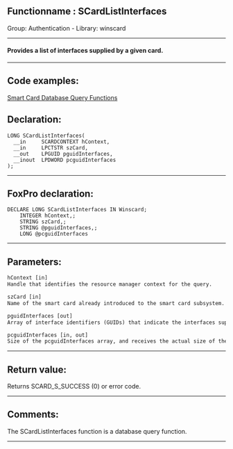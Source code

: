 <link rel="stylesheet" type="text/css" href="../../css/win32api.css">  
<link rel="stylesheet" href="https://cdnjs.cloudflare.com/ajax/libs/font-awesome/4.7.0/css/font-awesome.min.css">

## Functionname : SCardListInterfaces
Group: Authentication - Library: winscard    
***  


#### Provides a list of interfaces supplied by a given card.
***  


## Code examples:
[Smart Card Database Query Functions](../../samples/sample_539.md)  

## Declaration:
```foxpro  
LONG SCardListInterfaces(
  __in     SCARDCONTEXT hContext,
  __in     LPCTSTR szCard,
  __out    LPGUID pguidInterfaces,
  __inout  LPDWORD pcguidInterfaces
);  
```  
***  


## FoxPro declaration:
```foxpro  
DECLARE LONG SCardListInterfaces IN Winscard;
	INTEGER hContext,;
	STRING szCard,;
	STRING @pguidInterfaces,;
	LONG @pcguidInterfaces  
```  
***  


## Parameters:
```txt  
hContext [in]
Handle that identifies the resource manager context for the query.

szCard [in]
Name of the smart card already introduced to the smart card subsystem.

pguidInterfaces [out]
Array of interface identifiers (GUIDs) that indicate the interfaces supported by the smart card.

pcguidInterfaces [in, out]
Size of the pcguidInterfaces array, and receives the actual size of the returned array.  
```  
***  


## Return value:
Returns SCARD_S_SUCCESS (0) or error code.  
***  


## Comments:
The SCardListInterfaces function is a database query function.  
  
***  


